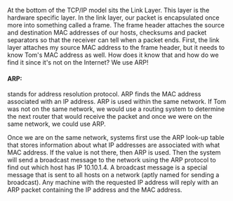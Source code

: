 
At the bottom of the TCP/IP model sits the Link Layer. This layer is the hardware specific layer.
In the link layer, our packet is encapsulated once more into something called a frame. The frame header attaches the source and destination MAC addresses of our hosts, checksums and packet separators so that the receiver can tell when a packet ends. 
First, the link layer attaches my source MAC address to the frame header, but it needs to know Tom's MAC address as well. How does it know that and how do we find it since it's not on the Internet? We use ARP!

<h4>ARP:</h4>
stands for address resolution protocol. ARP finds the MAC address associated with an IP address. ARP is used within the same network. If Tom was not on the same network, we would use a routing system to determine the next router that would receive the packet and once we were on the same network, we could use ARP.

Once we are on the same network, systems first use the ARP look-up table that stores information about what IP addresses are associated with what MAC address. If the value is not there, then ARP is used. Then the system will send a broadcast message to the network using the ARP protocol to find out which host has IP 10.10.1.4. A broadcast message is a special message that is sent to all hosts on a network (aptly named for sending a broadcast). Any machine with the requested IP address will reply with an ARP packet containing the IP address and the MAC address.